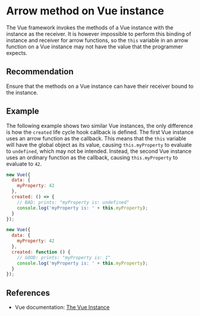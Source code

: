 # Arrow method on Vue instance
The Vue framework invokes the methods of a Vue instance with the instance as the receiver. It is however impossible to perform this binding of instance and receiver for arrow functions, so the `this` variable in an arrow function on a Vue instance may not have the value that the programmer expects.


## Recommendation
Ensure that the methods on a Vue instance can have their receiver bound to the instance.


## Example
The following example shows two similar Vue instances, the only difference is how the `created` life cycle hook callback is defined. The first Vue instance uses an arrow function as the callback. This means that the `this` variable will have the global object as its value, causing `this.myProperty` to evaluate to `undefined`, which may not be intended. Instead, the second Vue instance uses an ordinary function as the callback, causing `this.myProperty` to evaluate to `42`.


```javascript
new Vue({
  data: {
    myProperty: 42
  },
  created: () => {
    // BAD: prints: "myProperty is: undefined"
    console.log('myProperty is: ' + this.myProperty);
  }
});

new Vue({
  data: {
    myProperty: 42
  },
  created: function () {
    // GOOD: prints: "myProperty is: 1"
    console.log('myProperty is: ' + this.myProperty);
  }
});

```

## References
* Vue documentation: [The Vue Instance](https://vuejs.org/v2/guide/instance.html)
